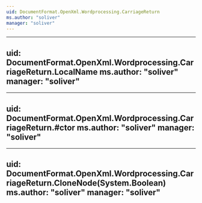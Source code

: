 ```yaml
---
uid: DocumentFormat.OpenXml.Wordprocessing.CarriageReturn
ms.author: "soliver"
manager: "soliver"
---
```


---
uid: DocumentFormat.OpenXml.Wordprocessing.CarriageReturn.LocalName
ms.author: "soliver"
manager: "soliver"
---

---
uid: DocumentFormat.OpenXml.Wordprocessing.CarriageReturn.#ctor
ms.author: "soliver"
manager: "soliver"
---

---
uid: DocumentFormat.OpenXml.Wordprocessing.CarriageReturn.CloneNode(System.Boolean)
ms.author: "soliver"
manager: "soliver"
---
